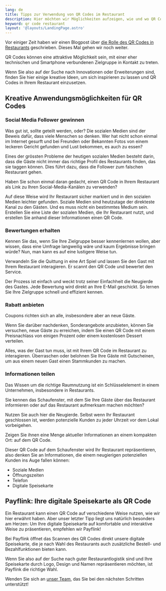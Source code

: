 ```yaml
---
lang: de
title: Tipps zur Verwendung von QR Codes im Restaurant
description: Hier möchten wir Möglichkeiten aufzeigen, wie und wo QR Codes in Restaurants verwendet werden können - auch im Zusammenhang mit einer digitalen Speisekarte.
keyword: qr code restaurant
layout: '@layouts/LandingPage.astro'
---
```


Vor einiger Zeit haben wir einen Blogpost über [die Rolle des QR Codes in Restaurants](/de/blog/qr-code/) geschrieben. Dieses Mal gehen wir noch weiter.

QR Codes können eine attraktive Möglichkeit sein, mit einer eher technischen und Smartphone verbundenen Zielgruppe in Kontakt zu treten.

Wenn Sie also auf der Suche nach Innovationen oder Erweiterungen sind, finden Sie hier einige kreative Ideen, um sich inspirieren zu lassen und QR Codes in Ihrem Restaurant einzusetzen.

## Kreative Anwendungsmöglichkeiten für QR Codes

### Social Media Follower gewinnen

Was gut ist, sollte geteilt werden, oder? Die sozialen Medien sind der Beweis dafür, dass viele Menschen so denken. Wer hat nicht schon einmal im Internet gesurft und bei Freunden oder Bekannten Fotos von einem leckeren Gericht gefunden und Lust bekommen, es auch zu essen?

Eines der grössten Probleme der heutigen sozialen Medien besteht darin, dass die Gäste nicht immer das richtige Profil des Restaurants finden, das sie taggen können. Dies führt dazu, dass die Follower zum falschen Restaurant gehen.

Haben Sie schon einmal daran gedacht, einen QR Code in Ihrem Restaurant als Link zu Ihren Social-Media-Kanälen zu verwenden?

Auf diese Weise wird Ihr Restaurant sicher markiert und in den sozialen Medien leichter gefunden. Soziale Medien sind heutzutage der direkteste Kanal zu den Gästen. Und es muss nicht ein bestimmtes Medium sein. Erstellen Sie eine Liste der sozialen Medien, die Ihr Restaurant nutzt, und erstellen Sie anhand dieser Informationen einen QR Code.

### Bewertungen erhalten

Kennen Sie das, wenn Sie Ihre Zielgruppe besser kennenlernen wollen, aber wissen, dass eine Umfrage langweilig wäre und kaum Ergebnisse bringen würde? Nun, man kann es auf eine lustigere Weise tun.

Verwandeln Sie die Quittung in eine Art Spiel und lassen Sie den Gast mit Ihrem Restaurant interagieren. Er scannt den QR Code und bewertet den Service.

Der Prozess ist einfach und weckt trotz seiner Einfachheit die Neugierde des Gastes. Jede Bewertung wird direkt an Ihre E-Mail geschickt. So lernen Sie Ihre Zielgruppe schnell und effizient kennen.

### Rabatt anbieten

Coupons richten sich an alle, insbesondere aber an neue Gäste.

Wenn Sie darüber nachdenken, Sonderangebote anzubieten, können Sie versuchen, neue Gäste zu erreichen, indem Sie einen QR Code mit einem Preisnachlass von einigen Prozent oder einem kostenlosen Dessert verteilen.

Alles, was der Gast tun muss, ist mit Ihrem QR Code im Restaurant zu interagieren. Überraschen oder belohnen Sie Ihre Gäste mit Gutscheinen, um aus einem neuen Gast einen Stammkunden zu machen.

### Informationen teilen

Das Wissen um die richtige Raumnutzung ist ein Schlüsselelement in einem Unternehmen, insbesondere in Restaurants.

Sie kennen das Schaufenster, mit dem Sie Ihre Gäste über das Restaurant informieren oder auf das Restaurant aufmerksam machen möchten?

Nutzen Sie auch hier die Neugierde. Selbst wenn Ihr Restaurant geschlossen ist, werden potenzielle Kunden zu jeder Uhrzeit vor dem Lokal vorbeigehen.

Zeigen Sie ihnen eine Menge aktueller Informationen an einem kompakten Ort: auf dem QR Code.

Dieser QR Code auf dem Schaufenster wird Ihr Restaurant repräsentieren, also denken Sie an Informationen, die einem neugierigen potenziellen Kunden ins Auge fallen können:

- Soziale Medien
- Öffnungszeiten
- Telefon
- Digitale Speisekarte

## Payflink: Ihre digitale Speisekarte als QR Code

Ein Restaurant kann einen QR Code auf verschiedene Weise nutzen, wie wir hier erwähnt haben. Aber unser letzter Tipp liegt uns natürlich besonders am Herzen: Um Ihre digitale Speisekarte auf komfortable und interaktive Weise zu präsentieren, empfehlen wir Payflink!

Bei Payflink öffnet das Scannen des QR Codes direkt unsere digitale Speisekarte, die je nach Wahl des Restaurants auch zusätzliche Bestell- und Bezahlfunktionen bieten kann.

Wenn Sie also auf der Suche nach guter Restaurantlogistik sind und Ihre Speisekarte durch Logo, Design und Namen repräsentieren möchten, ist Payflink die richtige Wahl.

Wenden Sie sich an [unser Team](/de/kontakt/), das Sie bei den nächsten Schritten unterstützt!
